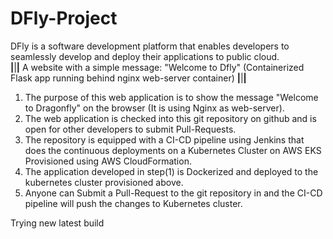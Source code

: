 # DFly-Project
DFly is a software development platform that enables developers to seamlessly develop and deploy their applications to public cloud.  
**************************|**************************|**************************|**************************
A website with a simple message: "Welcome to Dfly" (Containerized Flask app running behind nginx web-server container)
**************************|**************************|**************************|**************************
1. The purpose of this web application is to show the message "Welcome to Dragonfly" on the browser (It is using Nginx as web-server).
2. The web application is checked into this git repository on github and is open for other developers to submit Pull-Requests.
3. The repository is equipped with a CI-CD pipeline using Jenkins that does the continuous deployments on a Kubernetes Cluster on AWS EKS Provisioned using AWS        CloudFormation.
4. The application developed in step(1) is Dockerized and deployed to the kubernetes cluster provisioned above.
5. Anyone can Submit a Pull-Request to the git repository in and the CI-CD pipeline will push the changes to Kubernetes cluster.

Trying new latest build